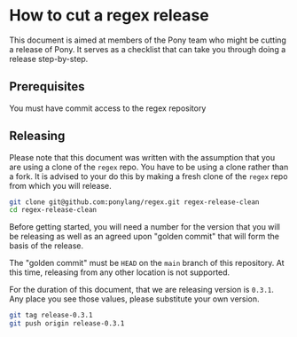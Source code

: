# How to cut a regex release

This document is aimed at members of the Pony team who might be cutting a release of Pony. It serves as a checklist that can take you through doing a release step-by-step.

## Prerequisites

You must have commit access to the regex repository

## Releasing

Please note that this document was written with the assumption that you are using a clone of the `regex` repo. You have to be using a clone rather than a fork. It is advised to your do this by making a fresh clone of the `regex` repo from which you will release.

```bash
git clone git@github.com:ponylang/regex.git regex-release-clean
cd regex-release-clean
```

Before getting started, you will need a number for the version that you will be releasing as well as an agreed upon "golden commit" that will form the basis of the release.

The "golden commit" must be `HEAD` on the `main` branch of this repository. At this time, releasing from any other location is not supported.

For the duration of this document, that we are releasing version is `0.3.1`. Any place you see those values, please substitute your own version.

```bash
git tag release-0.3.1
git push origin release-0.3.1
```
